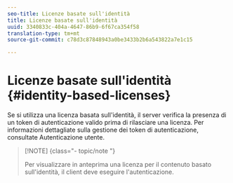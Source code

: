 ```yaml
---
seo-title: Licenze basate sull'identità
title: Licenze basate sull'identità
uuid: 3340833c-404a-4647-86b9-6f67ca354f58
translation-type: tm+mt
source-git-commit: c78d3c87848943a0be3433b2b6a543822a7e1c15

---
```



# Licenze basate sull&#39;identità {#identity-based-licenses}

Se si utilizza una licenza basata sull&#39;identità, il server verifica la presenza di un token di autenticazione valido prima di rilasciare una licenza. Per informazioni dettagliate sulla gestione dei token di autenticazione, consultate Autenticazione [](../../../aaxs-protecting-content/content-introduction/content-usage-rules/content-authentication/content-user-authentication.md) utente.

>[!NOTE] {class=&quot;- topic/note &quot;}
>
>Per visualizzare in anteprima una licenza per il contenuto basato sull&#39;identità, il client deve eseguire l&#39;autenticazione.

